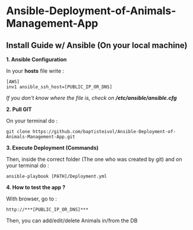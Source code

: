 # Ansible-Deployment-of-Animals-Management-App

## Install Guide w/ Ansible (On your local machine)

**1. Ansible Configuration**

In your **hosts** file write :


    [AWS]
    inv1 ansible_ssh_host=[PUBLIC_IP_OR_DNS]

*If you don't know where the file is, check on **/etc/ansible/ansible.cfg***

**2. Pull GIT**

On your terminal do :


    git clone https://github.com/baptisteivol/Ansible-Deployment-of-Animals-Management-App.git

**3. Execute Deployment (Commands)**

Then, inside the correct folder (The one who was created by git) and on your terminal do :


    ansible-playbook [PATH]/Deployment.yml

**4. How to test the app ?**

With browser, go to :


    http://***[PUBLIC_IP_OR_DNS]***

Then, you can add/edit/delete Animals in/from the DB
